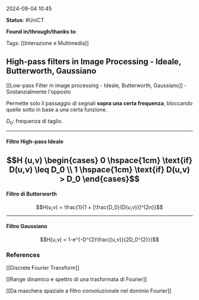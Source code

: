 2024-09-04 10:45

<b>Status</b>: #UniCT

<b>Found in/through/thanks to</b>: 

Tags: [[Interazione e Multimedia]]

## High-pass filters in Image Processing - Ideale, Butterworth, Gaussiano

[[Low-pass Filter in image processing - Ideale, Butterworth, Gaussiano]] - Sostanzialmente l'opposto

Permette solo il passaggio di segnali **sopra una certa frequenza**, bloccando quelle sotto in base a una certa funzione. 

$D_0$: frequenza di taglio.

---

#### Filtro High-pass Ideale
 $$H (u,v) \begin{cases} 0 \hspace{1cm} \text{if} D(u,v) \leq D_0 \\ 1 \hspace{1cm} \text{if} D(u,v) > D_0 \end{cases}$$
---
#### Filtro di Butterworth

$$H(u,v) = \frac{1}{1 + [\frac{D_0}{D(u,v)}]^{2n}}$$

---
#### Filtro Gaussiano

$$H(u,v) = 1-e^{-D^{2}\frac{(u,v)}{2D_0^{2}}}$$


### References

[[Discrete Fourier Transform]]

[[Range dinamico e spettro di una trasformata di Fourier]]

[[Da maschera spaziale a filtro convoluzionale nel dominio Fourier]]